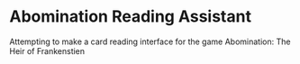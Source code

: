 # Abomination Reading Assistant

Attempting to make a card reading interface for the game Abomination: The Heir of Frankenstien
